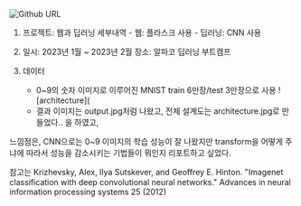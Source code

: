 ![Github URL](https://github.com/seirah-yang/master_0827.git)

1. 프로젝트: 웹과 딥러닝
   세부내역 - 웹: 플라스크 사용
           - 딥러닝: CNN 사용
3. 일시: 2023년 1월 ~ 2023년 2월
   장소: 알파코 딥러닝 부트캠프

4. 데이터
   - 0~9의 숫자 이미지로 이루어진 MNIST train 6만장/test 3만장으로 사용
![architecture](
   - 결과 이미지는 output.jpg처럼 나왔고, 전체 설계도는 architecture.jpg로 만들었다.. 을 하였고, 

느낌점은, CNN으로는 0~9 이미지의 학습 성능이 잘 나왔지만 transform을 어떻게 주냐에 따라서 성능을 감소시키는 기법들이 뭐인지 리포트하고 싶었다.

 참고는 Krizhevsky, Alex, Ilya Sutskever, and Geoffrey E. Hinton. "Imagenet classification with deep convolutional neural networks." Advances in neural information processing systems 25 (2012)
